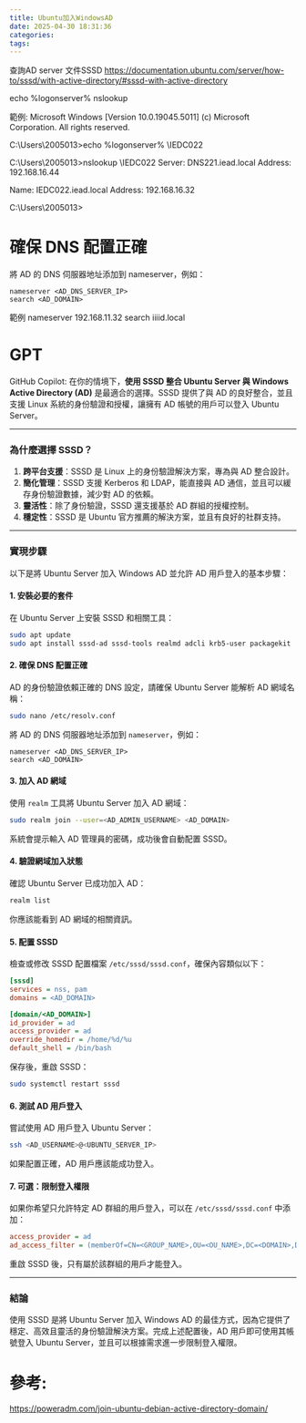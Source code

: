 ```yaml
---
title: Ubuntu加入WindowsAD
date: 2025-04-30 18:31:36
categories:
tags:
---
```




查詢AD server
文件SSSD
https://documentation.ubuntu.com/server/how-to/sssd/with-active-directory/#sssd-with-active-directory


echo %logonserver%
nslookup

範例:
Microsoft Windows [Version 10.0.19045.5011]
(c) Microsoft Corporation. All rights reserved.

C:\Users\2005013>echo %logonserver%
\\IEDC022

C:\Users\2005013>nslookup \\IEDC022
Server:  DNS221.iead.local
Address:  192.168.16.44

Name:    IEDC022.iead.local
Address:  192.168.16.32


C:\Users\2005013>




# 確保 DNS 配置正確
將 AD 的 DNS 伺服器地址添加到 nameserver，例如：
```
nameserver <AD_DNS_SERVER_IP>
search <AD_DOMAIN>
```

範例
nameserver 192.168.11.32
search iiiid.local




# GPT

GitHub Copilot: 在你的情境下，**使用 SSSD 整合 Ubuntu Server 與 Windows Active Directory (AD)** 是最適合的選擇。SSSD 提供了與 AD 的良好整合，並且支援 Linux 系統的身份驗證和授權，讓擁有 AD 帳號的用戶可以登入 Ubuntu Server。

---

### **為什麼選擇 SSSD？**
1. **跨平台支援**：SSSD 是 Linux 上的身份驗證解決方案，專為與 AD 整合設計。
2. **簡化管理**：SSSD 支援 Kerberos 和 LDAP，能直接與 AD 通信，並且可以緩存身份驗證數據，減少對 AD 的依賴。
3. **靈活性**：除了身份驗證，SSSD 還支援基於 AD 群組的授權控制。
4. **穩定性**：SSSD 是 Ubuntu 官方推薦的解決方案，並且有良好的社群支持。

---

### **實現步驟**
以下是將 Ubuntu Server 加入 Windows AD 並允許 AD 用戶登入的基本步驟：

#### **1. 安裝必要的套件**
在 Ubuntu Server 上安裝 SSSD 和相關工具：
```bash
sudo apt update
sudo apt install sssd-ad sssd-tools realmd adcli krb5-user packagekit
```

#### **2. 確保 DNS 配置正確**
AD 的身份驗證依賴正確的 DNS 設定，請確保 Ubuntu Server 能解析 AD 網域名稱：
```bash
sudo nano /etc/resolv.conf
```
將 AD 的 DNS 伺服器地址添加到 `nameserver`，例如：
```
nameserver <AD_DNS_SERVER_IP>
search <AD_DOMAIN>
```

#### **3. 加入 AD 網域**
使用 `realm` 工具將 Ubuntu Server 加入 AD 網域：
```bash
sudo realm join --user=<AD_ADMIN_USERNAME> <AD_DOMAIN>
```
系統會提示輸入 AD 管理員的密碼，成功後會自動配置 SSSD。

#### **4. 驗證網域加入狀態**
確認 Ubuntu Server 已成功加入 AD：
```bash
realm list
```
你應該能看到 AD 網域的相關資訊。

#### **5. 配置 SSSD**
檢查或修改 SSSD 配置檔案 `/etc/sssd/sssd.conf`，確保內容類似以下：
```ini
[sssd]
services = nss, pam
domains = <AD_DOMAIN>

[domain/<AD_DOMAIN>]
id_provider = ad
access_provider = ad
override_homedir = /home/%d/%u
default_shell = /bin/bash
```
保存後，重啟 SSSD：
```bash
sudo systemctl restart sssd
```

#### **6. 測試 AD 用戶登入**
嘗試使用 AD 用戶登入 Ubuntu Server：
```bash
ssh <AD_USERNAME>@<UBUNTU_SERVER_IP>
```
如果配置正確，AD 用戶應該能成功登入。

#### **7. 可選：限制登入權限**
如果你希望只允許特定 AD 群組的用戶登入，可以在 `/etc/sssd/sssd.conf` 中添加：
```ini
access_provider = ad
ad_access_filter = (memberOf=CN=<GROUP_NAME>,OU=<OU_NAME>,DC=<DOMAIN>,DC=<COM>)
```
重啟 SSSD 後，只有屬於該群組的用戶才能登入。

---

### **結論**
使用 SSSD 是將 Ubuntu Server 加入 Windows AD 的最佳方式，因為它提供了穩定、高效且靈活的身份驗證解決方案。完成上述配置後，AD 用戶即可使用其帳號登入 Ubuntu Server，並且可以根據需求進一步限制登入權限。

# 參考:

https://poweradm.com/join-ubuntu-debian-active-directory-domain/